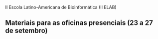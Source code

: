 II Escola Latino-Americana de Bioinformática (II ELAB)

## Materiais para as oficinas presenciais (23 a 27 de setembro)
